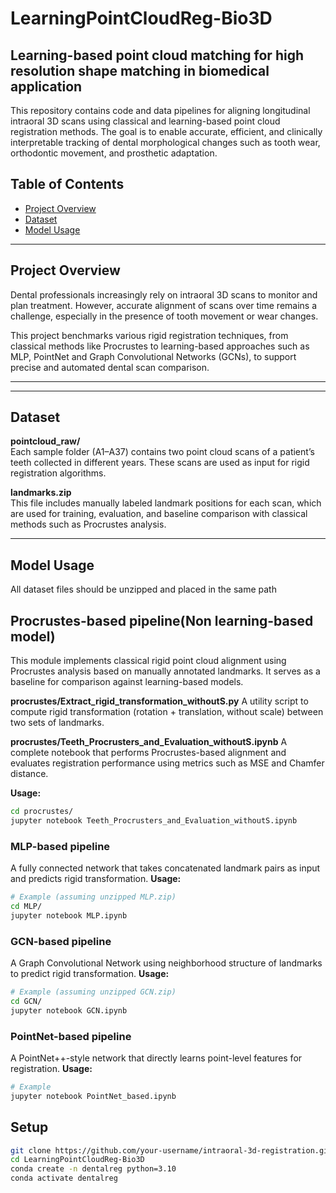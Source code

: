 # LearningPointCloudReg-Bio3D
## Learning-based point cloud matching for high resolution shape matching in biomedical application
This repository contains code and data pipelines for aligning longitudinal intraoral 3D scans using classical and learning-based point cloud registration methods. The goal is to enable accurate, efficient, and clinically interpretable tracking of dental morphological changes such as tooth wear, orthodontic movement, and prosthetic adaptation.
## Table of Contents
- [Project Overview](#project_overview)
- [Dataset](#dataset)
- [Model Usage](#model_usage)

---

## Project Overview

Dental professionals increasingly rely on intraoral 3D scans to monitor and plan treatment. However, accurate alignment of scans over time remains a challenge, especially in the presence of tooth movement or wear changes.

This project benchmarks various rigid registration techniques, from classical methods like Procrustes to learning-based approaches such as MLP, PointNet and Graph Convolutional Networks (GCNs), to support precise and automated dental scan comparison.

---

---
## Dataset

**pointcloud_raw/**  
Each sample folder (A1–A37) contains two point cloud scans of a patient’s teeth collected in different years. These scans are used as input for rigid registration algorithms.

**landmarks.zip**  
This file includes manually labeled landmark positions for each scan, which are used for training, evaluation, and baseline comparison with classical methods such as Procrustes analysis. 

---
## Model Usage
All dataset files should be unzipped and placed in the same path

## Procrustes-based pipeline(Non learning-based model)
This module implements classical rigid point cloud alignment using Procrustes analysis based on manually annotated landmarks. It serves as a baseline for comparison against learning-based models.

**procrustes/Extract_rigid_transformation_withoutS.py**
A utility script to compute rigid transformation (rotation + translation, without scale) between two sets of landmarks.

**procrustes/Teeth_Procrusters_and_Evaluation_withoutS.ipynb**
A complete notebook that performs Procrustes-based alignment and evaluates registration performance using metrics such as MSE and Chamfer distance.

**Usage:**
```bash
cd procrustes/
jupyter notebook Teeth_Procrusters_and_Evaluation_withoutS.ipynb
```

### MLP-based pipeline
A fully connected network that takes concatenated landmark pairs as input and predicts rigid transformation.
**Usage:**
```bash
# Example (assuming unzipped MLP.zip)
cd MLP/
jupyter notebook MLP.ipynb
```

### GCN-based pipeline
A Graph Convolutional Network using neighborhood structure of landmarks to predict rigid transformation.
**Usage:**
```bash
# Example (assuming unzipped GCN.zip)
cd GCN/
jupyter notebook GCN.ipynb
```
### PointNet-based pipeline
A PointNet++-style network that directly learns point-level features for registration.
**Usage:**
```bash
# Example 
jupyter notebook PointNet_based.ipynb
```

## Setup
```bash
git clone https://github.com/your-username/intraoral-3d-registration.git](https://github.com/ShiYu-F/LearningPointCloudReg-Bio3D.git
cd LearningPointCloudReg-Bio3D
conda create -n dentalreg python=3.10
conda activate dentalreg
```
